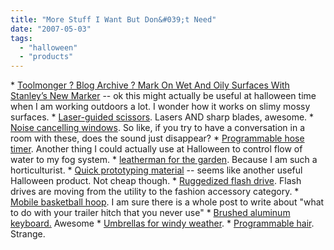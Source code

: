 ```yaml
---
title: "More Stuff I Want But Don&#039;t Need"
date: "2007-05-03"
tags: 
  - "halloween"
  - "products"
---
```


\* [Toolmonger ? Blog Archive ? Mark On Wet And Oily Surfaces With Stanley’s New Marker](http://toolmonger.com/2007/05/03/mark-on-wet-and-oily-surfaces-with-stanleys-new-marker/ "Toolmonger ? Blog Archive ? Mark On Wet And Oily Surfaces With Stanley’s New Marker") -- ok this might actually be useful at halloween time when I am working outdoors a lot. I wonder how it works on slimy mossy surfaces. \* [Laser-guided scissors](http://toolmonger.com/2007/05/03/dealmonger-laser-guided-scissors-for-12/). Lasers AND sharp blades, awesome. \* [Noise cancelling windows](http://dsc.discovery.com/news/2007/04/30/soundproof_tec.html?category=technology&guid=20070430090000&dcitc=w19-502-ak-0000). So like, if you try to have a conversation in a room with these, does the sound just disappear? \* [Programmable hose timer](http://www.coolest-gadgets.com/20070501/dual-hose-programmable-timer/). Another thing I could actually use at Halloween to control flow of water to my fog system. \* [leatherman for the garden](http://www.coolest-gadgets.com/20070501/leatherman-get-busy-in-the-garden-now-for-hunters-too/). Because I am such a horticulturist. \* [Quick prototyping material](http://toolmonger.com/2007/05/01/a-quick-prototyping-material-no-ovens-required/) -- seems like another useful Halloween product. Not cheap though. \* [Ruggedized flash drive](http://www.ubergizmo.com/15/archives/2007/04/corsair_flash_survivor_is_one_tough_nut.html). Flash drives are moving from the utility to the fashion accessory category. \* [Mobile basketball hoop](http://www.core77.com/blog/object_culture/shooting_hoops_in_your_rearview_mirror_6163.asp). I am sure there is a whole post to write about "what to do with your trailer hitch that you never use" \* [Brushed aluminum keyboard.](http://datamancer.net/vonslattkeyboard/vonslattkeyboard.htm) Awesome \* [Umbrellas for windy weather](http://www.core77.com/blog/object_culture/really_good_umbrellas_for_really_bad_weather_6137.asp). \* [Programmable hair](http://www.core77.com/blog/object_culture/hairy_displays_6104.asp). Strange.

